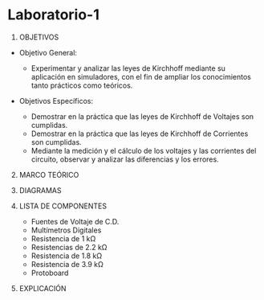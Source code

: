 # Laboratorio-1
1. OBJETIVOS
- Objetivo General:

    - Experimentar y analizar las leyes de Kirchhoff mediante su aplicación en simuladores, con el fin de ampliar los conocimientos tanto prácticos como teóricos.

- Objetivos Específicos:

    - Demostrar en la práctica que las leyes de Kirchhoff de Voltajes son cumplidas.
    - Demostrar en la práctica que las leyes de Kirchhoff de Corrientes son cumplidas.
    - Mediante la medición y el cálculo de los voltajes y las corrientes del circuito, observar y analizar las diferencias y los errores.

2. MARCO TEÓRICO


3. DIAGRAMAS

4. LISTA DE COMPONENTES

    - Fuentes de Voltaje de C.D.
    - Multímetros Digitales
    - Resistencia de 1 kΩ
    - Resistencias de 2.2 kΩ
    - Resistencia de 1.8 kΩ
    - Resistencia de 3.9 kΩ
    - Protoboard
5. EXPLICACIÓN
